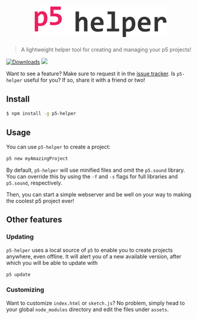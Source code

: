 <h1 align="center">
	<br>
	<img width="70%" src="media/p5helper.png" alt="p5-helper">
	<br>
</h1>

> A lightweight helper tool for creating and managing your p5 projects!

[![Downloads](https://badgen.net/npm/dt/p5-helper)](https://www.npmjs.com/package/chalk) [![](https://img.shields.io/badge/unicorn-approved-ff69b4.svg)](https://google.com)

Want to see a feature? Make sure to request it in the [issue tracker](https://github.com/matiasilva/p5-helper). Is `p5-helper` useful for you? If so, share it with a friend or two!

## Install

```bash
$ npm install -g p5-helper
```

## Usage

You can use `p5-helper` to create a project:

```bash
p5 new myAmazingProject
```

By default, `p5-helper` will use minified files and omit the `p5.sound` library. You can override this by using the `-f` and `-s` flags for full libraries and `p5.sound`, respectively.

Then, you can start a simple webserver and be well on your way to making the coolest p5 project ever!

## Other features

### Updating

`p5-helper` uses a local source of `p5` to enable you to create projects anywhere, even offline. It will alert you of a new available version, after which you will be able to update with

```bash
p5 update
```

### Customizing

Want to customize `index.html` or `sketch.js`? No problem, simply head to your global `node_modules` directory and edit the files under `assets`.
